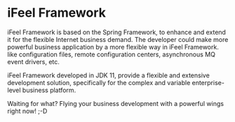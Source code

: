 #  iFeel Framework

iFeel Framework is based on the Spring Framework, to enhance and extend it for the flexible Internet business demand. The developer could make more powerful business application by a more flexible way in iFeel Framework. like configuration files, remote configuration centers, asynchronous MQ event drivers, etc.

iFeel Framework developed in JDK 11, provide a flexible and extensive development solution, specifically for the complex and variable enterprise-level business platform. 

Waiting for what? Flying your business development with a powerful wings right now! ;-D
